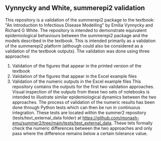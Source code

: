 ## Vynnycky and White, summerepi2 validation
This repository is a validation of the summerepi2 package to the textbook:
"An Introduction to Infectious Disease Modelling" by Emilia Vynnycky and Richard G White.
The repository is intended to demonstrate equivalent epidemiological behaviours between
the summerepi2 package and the models described in the textbook.
This is intended primarily as a validation of the summerepi2 platform
(although could also be considered as a validation of the textbook outputs).
The validation was done using three approaches:
1. Validation of the figures that appear in the printed version of the textbook
2. Validation of the figures that appear in the Excel example files
3. Validation of the numeric outputs in the Excel example files
This repository contains the outputs for the first two validation approaches.
Visual inspection of the outputs from these two sets of notebooks is intended to
illustrate similar epidemiological dynamics between the two approaches.
The process of validation of the numeric results has been done through Python tests
which can then be run in continuous integration.
These tests are located within the summer2 repository (tests/text_external_data folder)
at https://github.com/monash-emu/summer2/tree/main/tests/test_external_data.
These tets formally check the numeric differences between the two approaches
and only pass where the difference remains below a certain tolerance value.